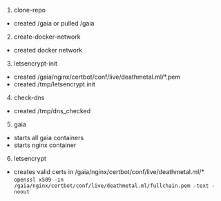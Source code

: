 1. clone-repo
  - created /gaia  or pulled /gaia
2. create-docker-network
  - created docker network
3. letsencrypt-init
  - created /gaia/nginx/certbot/conf/live/deathmetal.ml/*.pem
  - created /tmp/letsencrypt.init
4. check-dns
  - created /tmp/dns_checked
5. gaia
  - starts all gaia containers
  - starts nginx container
6. letsencrypt
  - creates valid certs in /gaia/nginx/certbot/conf/live/deathmetal.ml/*
    `openssl x509 -in /gaia/nginx/certbot/conf/live/deathmetal.ml/fullchain.pem -text -noout`
